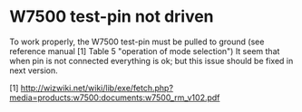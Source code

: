 W7500 test-pin not driven
=========================

To work properly, the W7500 test-pin must be pulled to ground (see reference
manual [1] Table 5 "operation of mode selection") It seem that when pin is
not connected everything is ok; but this issue should be fixed in next version.

[1] http://wizwiki.net/wiki/lib/exe/fetch.php?media=products:w7500:documents:w7500_rm_v102.pdf
